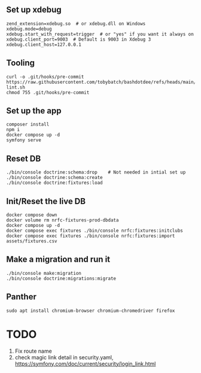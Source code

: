 
## Set up xdebug

```
zend_extension=xdebug.so  # or xdebug.dll on Windows
xdebug.mode=debug
xdebug.start_with_request=trigger  # or "yes" if you want it always on
xdebug.client_port=9003  # Default is 9003 in Xdebug 3
xdebug.client_host=127.0.0.1
```

## Tooling

```
curl -o .git/hooks/pre-commit https://raw.githubusercontent.com/tobybatch/bashdotdee/refs/heads/main/bin/commit-lint.sh
chmod 755 .git/hooks/pre-commit
```

## Set up the app

```
composer install
npm i
docker compose up -d
symfony serve
```

## Reset DB

```
./bin/console doctrine:schema:drop    # Not needed in intial set up
./bin/console doctrine:schema:create
./bin/console doctrine:fixtures:load
```

## Init/Reset the live DB

```
docker compose down
docker volume rm nrfc-fixtures-prod-dbdata
docker compose up -d
docker compose exec fixtures ./bin/console nrfc:fixtures:initclubs
docker compose exec fixtures ./bin/console nrfc:fixtures:import assets/fixtures.csv
```

## Make a migration and run it

```
./bin/console make:migration
./bin/console doctrine:migrations:migrate
```

## Panther

```
sudo apt install chromium-browser chromium-chromedriver firefox
```

# TODO

 1. Fix route name
 2. check magic link detail in security.yaml, https://symfony.com/doc/current/security/login_link.html
